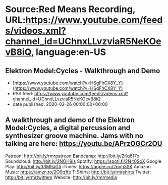 # Source:Red Means Recording, URL:https://www.youtube.com/feeds/videos.xml?channel_id=UChnxLLvzviaR5NeKOevB8iQ, language:en-US

## Elektron Model:Cycles - Walkthrough and Demo
 - [https://www.youtube.com/watch?v=HSgFhCX8Y_Y](https://www.youtube.com/watch?v=HSgFhCX8Y_Y)
 - RSS feed: https://www.youtube.com/feeds/videos.xml?channel_id=UChnxLLvzviaR5NeKOevB8iQ
 - date published: 2020-02-26 00:00:00+00:00

A walkthrough and demo of the Elektron Model:Cycles, a digital percussion and synthesizer groove machine.
Jams with no talking are here: https://youtu.be/APrzOGCr2OU
------------------------------------
Patreon: http://bit.ly/rmrpatreon
Bandcamp: http://bit.ly/2Kq617o
Soundcloud: http://bit.ly/2NOH9Is
Spotify: https://spoti.fi/2N40SoX
Google Play: http://bit.ly/33M9aG5
iTunes: https://apple.co/2pqh3SK
Amazon Music: https://amzn.to/2O9q1fe
T-Shirts: http://bit.ly/rmrshirts
Twitter: http://bit.ly/rmrtwitters
Website: http://bit.ly/rmrmedia

